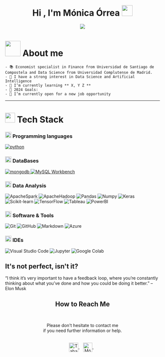 <h1 align="center"><b>Hi , I'm Mónica Órrea </b><img src="https://media.giphy.com/media/hvRJCLFzcasrR4ia7z/giphy.gif" width="35"></h1>
<!--  -->
<p align="center">
  <img src="https://readme-typing-svg.herokuapp.com?font=Time+New+Roman&color=cyan&size=25&center=true&vCenter=true&width=600&height=100&lines=Data+Science+and+Data+Analyst,;Active+Learner/Researcher,;Love+to+learn+new+stuffs..<3">
</p>

# <picture><img src = "https://img.freepik.com/vector-premium/mujer-sentada-computadora-portatil-aislada_113065-32.jpg?w=996" width = 50px></picture> **About me**


```
- 📚 Economist specialist in Finance from Universidad de Santiago de Compostela and Data Science from Universidad Complutense de Madrid.
- 📝 I have a strong interest in Data Science and Artificial Intelligence
- 🌱 I’m currently learning ** X, Y Z **
- 🥅 2024 Goals:
- 🔎 I’m currently open for a new job opportunity
```
<hr>

# <img src = "https://media2.giphy.com/media/QssGEmpkyEOhBCb7e1/giphy.gif?cid=ecf05e47a0n3gi1bfqntqmob8g9aid1oyj2wr3ds3mg700bl&rid=giphy.gif" width = 32px> Tech Stack 

### <picture> <img src = "https://cdn-icons-png.flaticon.com/512/2756/2756184.png" width = 20px>  </picture> Programming languages

  <a href="https://www.python.org/" target="_blank"> 
      <img src="https://img.shields.io/badge/Python-3776AB.svg?style=flat-square&logo=python&logoColor=white" alt="python"/>
  </a>

### <picture> <img src = "https://cdn.icon-icons.com/icons2/38/PNG/512/database_5664.png" width=20px>  </picture> DataBases

  <a href="https://www.mongodb.com/" target="_blank"> 
      <img src="https://img.shields.io/badge/mongodb-47A248.svg?style=flat-square&logo=mongodb&logoColor=white"
      alt="mongodb"/>
    </a>
     
  <a href="https://www.mysql.com/products/workbench/" target="_blank"> 
        <img src="https://img.shields.io/badge/MySQL-4479A1?style=flat-square&logo=MySQL&logoColor=white" alt="MySQL Workbench"/>
     </a>
     
### <picture> <img src = "https://cdn.icon-icons.com/icons2/2718/PNG/512/chart_line_up_icon_174645.png" width = 20px>  </picture> Data Analysis

![ApacheSpark](https://img.shields.io/badge/ApacheSpark-E25A1C?style=flat-square&logo=ApacheSpark&logoColor=white)
![ApacheHadoop](https://img.shields.io/badge/ApacheHadoop-66CCFF?style=flat-square&logo=ApacheHadoop&logoColor=white)
![Pandas](https://img.shields.io/badge/Pandas-150458?style=flat-square&logo=pandas&logoColor=white)
![Numpy](https://img.shields.io/badge/Numpy-013243?style=flat-square&logo=Numpy&logoColor=white)
![Keras](https://img.shields.io/badge/Keras%20-%23D00000.svg?logo=Keras&logoColor=white)
![Scikit-learn](https://img.shields.io/badge/ScikitLearn-F7931E?style=flat-square&logo=Scikit-learn&logoColor=white)
![TensorFlow](https://img.shields.io/badge/TensorFlow%20-%23FF6F00.svg?logo=TensorFlow&logoColor=white)
![Tableau](https://img.shields.io/badge/Tableau-E97627?style=flat-square&logo=Tableau&logoColor=white)
![PowerBI](https://img.shields.io/badge/PowerBI-F2C811?style=flat-square&logo=PowerBI&logoColor=white)


### <picture> <img src = "https://cdn-icons-png.flaticon.com/512/5063/5063917.png" width = 20px>  </picture> Software & Tools

![Git](https://img.shields.io/badge/Git-F05032?style=flat-square&logo=Git&logoColor=white)
![GitHub](https://img.shields.io/badge/GitHub-181717?style=flat-square&logo=GitHub&logoColor=white)
![Markdown](https://img.shields.io/badge/Markdown-000000?style=flat-square&logo=Markdown&logoColor=white)
![Azure](https://img.shields.io/badge/Microsoft_Azure-0089D6?style=flat-square&logo=microsoft-azure&logoColor=white")

### <picture> <img src = "https://static.vecteezy.com/system/resources/previews/012/869/093/non_2x/dev-environment-icon-style-vector.jpg" width = 20px>  </picture> IDEs

![Visual Studio Code](https://img.shields.io/badge/Visual_Studio_Code-007ACC?style=flat-square&logo=Visual-Studio-Code&logoColor=white)
![Jupyter](https://img.shields.io/badge/Jupyter-F37626?style=flat-square&logo=Jupyter&logoColor=white)
![Google Colab](https://img.shields.io/badge/Colab-00b56a.svg?logo=google-colab&logoColor=white")


## It's not perfect, isn't it?

“I think it’s very important to have a feedback loop, where you’re constantly thinking about what you’ve done and how you could be doing it better.”
– Elon Musk

   </td>
   <td>
    <div align="center">
      <h2><b>How to Reach Me</b></h2>
      <br>
      <p>Please don't hesitate to contact me 
        <br>if you need further information or help.
      </p>
      <br>
      <a href="mailto:monicaorreavizcaino@gmail.com" >
      <img align="center" alt="Taban Soleymani | Gmail" width="30em" src="https://img.icons8.com/ios-glyphs/50/000000/gmail.png" />
      </a> &nbsp;&nbsp;
      <a href="https://www.linkedin.com/in/monicaorrea/" >
      <img align="center" alt="Mónica Órrea | LinkedIn" width="30em" src="https://img.icons8.com/ios-glyphs/50/000000/linkedin.png" />
      </a> &nbsp;&nbsp;
     <br>
    </div>
   </td>
  </tr>
</table>
